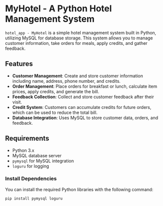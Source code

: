 # MyHotel - A Python Hotel Management System

`hotel_app - MyHotel` is a simple hotel management system built in Python, utilizing MySQL for database storage. This system allows you to manage customer information, take orders for meals, apply credits, and gather feedback.

## Features

- **Customer Management**: Create and store customer information including name, address, phone number, and credits.
- **Order Management**: Place orders for breakfast or lunch, calculate item prices, apply credits, and generate the bill.
- **Feedback Collection**: Collect and store customer feedback after their visit.
- **Credit System**: Customers can accumulate credits for future orders, which can be used to reduce the total bill.
- **Database Integration**: Uses MySQL to store customer data, orders, and feedback.

## Requirements

- Python 3.x
- MySQL database server
- `pymysql` for MySQL integration
- `loguru` for logging

### Install Dependencies

You can install the required Python libraries with the following command:

```bash
pip install pymysql loguru
